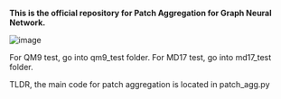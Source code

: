 **This is the official repository for Patch Aggregation for Graph Neural Network.**



![image](https://github.com/tengjieksee/Patch-aggregation-Graph-Neural-Network/assets/47586439/2fc4eac2-88dc-4852-bc24-86b0c7bb12e6)

For QM9 test, go into qm9_test folder.
For MD17 test, go into md17_test folder.

TLDR, the main code for patch aggregation is located in patch_agg.py


